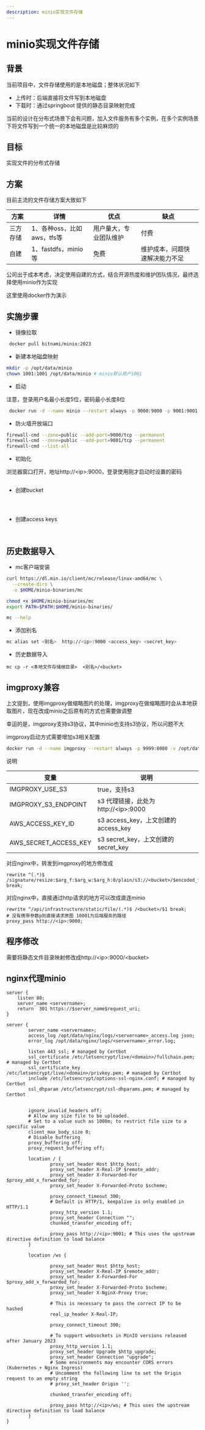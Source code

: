 ```yaml
---
description: minio实现文件存储
---
```


# minio实现文件存储

## &#x20;背景

当前项目中，文件存储使用的是本地磁盘；整体状况如下

* 上传时：后端直接将文件写到本地磁盘
* 下载时：通过springboot 提供的静态目录映射完成

当前的设计在分布式场景下会有问题，加入文件服务有多个实例，在多个实例场景下将文件写到一个统一的本地磁盘是比较麻烦的

## 目标

实现文件的分布式存储

## 方案

目前主流的文件存储方案大致如下

| 方案   | 详情                 | 优点          | 缺点              |
| ---- | ------------------ | ----------- | --------------- |
| 三方存储 | 1、各种oss，比如aws，tfs等 | 用户量大，专业团队维护 | 付费              |
| 自建   | 1、fastdfs，minio等   | 免费          | 维护成本，问题快速解决能力不足 |

公司出于成本考虑，决定使用自建的方式，结合开源热度和维护团队情况，最终选择使用minio作为实现

这里使用docker作为演示

## 实施步骤

* 镜像拉取

```bash
 docker pull bitnami/minio:2023
```

* 新建本地磁盘映射

```bash
mkdir -p /opt/data/minio
chown 1001:1001 /opt/data/minio # minio默认用户1001
```

* 启动

注意，登录用户名最小长度5位，密码最小长度8位

```bash
 docker run -d --name minio --restart always -p 9000:9000 -p 9001:9001 -v /opt/data/minio:/bitnami/minio/data --env="MINIO_ROOT_USER=控制台登录用户名" --env="MINIO_ROOT_PASSWORD=控制台登录密码" --privileged=true bitnami/minio:2023
```

* 防火墙开放端口

```bash
firewall-cmd --zone=public --add-port=9000/tcp --permanent
firewall-cmd --zone=public --add-port=9001/tcp --permanent
firewall-cmd --list-all
```

* 初始化

浏览器窗口打开，地址http://\<ip>:9000，登录使用刚才启动时设置的密码

<figure><img src="../.gitbook/assets/minio-login.png" alt=""><figcaption></figcaption></figure>

* 创建bucket

<figure><img src="../.gitbook/assets/create-bucket-1.png" alt=""><figcaption></figcaption></figure>

<figure><img src="../.gitbook/assets/create-bucket-2.png" alt=""><figcaption></figcaption></figure>

<figure><img src="../.gitbook/assets/create-bucket-3.png" alt=""><figcaption></figcaption></figure>

* 创建access keys

<figure><img src="../.gitbook/assets/create-access-key-1.png" alt=""><figcaption></figcaption></figure>

<figure><img src="../.gitbook/assets/create-access-key-2.png" alt=""><figcaption></figcaption></figure>

## 历史数据导入

* mc客户端安装

```bash
curl https://dl.min.io/client/mc/release/linux-amd64/mc \
  --create-dirs \
  -o $HOME/minio-binaries/mc

chmod +x $HOME/minio-binaries/mc
export PATH=$PATH:$HOME/minio-binaries/

mc --help
```

* 添加别名

```bash
mc alias set <别名>  http://<ip>:9000 <access_key> <secret_key>
```

* 历史数据导入

```
mc cp -r <本地文件存储根目录>  <别名>/<bucket>
```

## imgproxy兼容

上文提到，使用imgproxy做缩略图片的处理，imgproxy在做缩略图时会从本地获取图片，现在改成minio之后原有的方式也需要做调整

幸运的是，imgproxy支持s3协议，其中minio也支持s3协议，所以问题不大

imgproxy启动方式需要增加s3相关配置

```bash
docker run -d --name imgproxy --restart always -p 9999:8080 -v /opt/data/backend/file:/app/images --env="IMGPROXY_LOCAL_FILESYSTEM_ROOT=/app/images" --env="IMGPROXY_S3_ENDPOINT=http://<ip>:9000" --env="IMGPROXY_USE_S3=true" --env="AWS_ACCESS_KEY_ID=<access_key>" --env="AWS_SECRET_ACCESS_KEY=<secret_key>" --user root --privileged darthsim/imgproxy 
```

说明

| 变量                       | 说明                              |
| ------------------------ | ------------------------------- |
| IMGPROXY\_USE\_S3        | true，支持s3                       |
| IMGPROXY\_S3\_ENDPOINT   | s3 代理链接，此处为http://\<ip>:9000    |
| AWS\_ACCESS\_KEY\_ID     | s3 access\_key，上文创建的access\_key |
| AWS\_SECRET\_ACCESS\_KEY | s3 secret\_key，上文创建的secret\_key |

对应nginx中，转发到imgproxy的地方修改成

```
rewrite ^(.*)$ /signature/resize:$arg_f:$arg_w:$arg_h:0/plain/s3://<bucket>/$encoded_filename@$arg_t break;
```

对应nginx中，直接通过http请求的地方可以改成直连minio

```
rewrite ^/api/infrastructure/static/file/(.*)$ /<bucket>/$1 break;
# 没有携带参数p则直接请求原图 10001为后端服务的路径
proxy_pass http://<ip>:9000;
```

## 程序修改

需要将静态文件目录映射修改成http://\<ip>:9000/\<bucket>



## nginx代理minio

```
server {
    listen 80;
    server_name <servername>;
    return  301 https://$server_name$request_uri;
}

server {
        server_name <servername>;
        access_log /opt/data/nginx/logs/<servername>_access.log json;
        error_log /opt/data/nginx/logs/<servername>_error.log;

        listen 443 ssl; # managed by Certbot
        ssl_certificate /etc/letsencrypt/live/<domain>/fullchain.pem; # managed by Certbot
        ssl_certificate_key /etc/letsencrypt/live/<domain>/privkey.pem; # managed by Certbot
        include /etc/letsencrypt/options-ssl-nginx.conf; # managed by Certbot
        ssl_dhparam /etc/letsencrypt/ssl-dhparams.pem; # managed by Certbot


        ignore_invalid_headers off;
        # Allow any size file to be uploaded.
        # Set to a value such as 1000m; to restrict file size to a specific value
        client_max_body_size 0;
        # Disable buffering
        proxy_buffering off;
        proxy_request_buffering off;

        location / {
                proxy_set_header Host $http_host;
                proxy_set_header X-Real-IP $remote_addr;
                proxy_set_header X-Forwarded-For $proxy_add_x_forwarded_for;
                proxy_set_header X-Forwarded-Proto $scheme;

                proxy_connect_timeout 300;
                # Default is HTTP/1, keepalive is only enabled in HTTP/1.1
                proxy_http_version 1.1;
                proxy_set_header Connection "";
                chunked_transfer_encoding off;

                proxy_pass http://<ip>:9001; # This uses the upstream directive definition to load balance
        }

        location /ws {
                
                proxy_set_header Host $http_host;
                proxy_set_header X-Real-IP $remote_addr;
                proxy_set_header X-Forwarded-For $proxy_add_x_forwarded_for;
                proxy_set_header X-Forwarded-Proto $scheme;
                proxy_set_header X-NginX-Proxy true;

                # This is necessary to pass the correct IP to be hashed
                real_ip_header X-Real-IP;

                proxy_connect_timeout 300;

                # To support websockets in MinIO versions released after January 2023
                proxy_http_version 1.1;
                proxy_set_header Upgrade $http_upgrade;
                proxy_set_header Connection "upgrade";
                # Some environments may encounter CORS errors (Kubernetes + Nginx Ingress)
                # Uncomment the following line to set the Origin request to an empty string
                # proxy_set_header Origin '';

                chunked_transfer_encoding off;

                proxy_pass http://<ip>/ws; # This uses the upstream directive definition to load balance
        }
}
```
